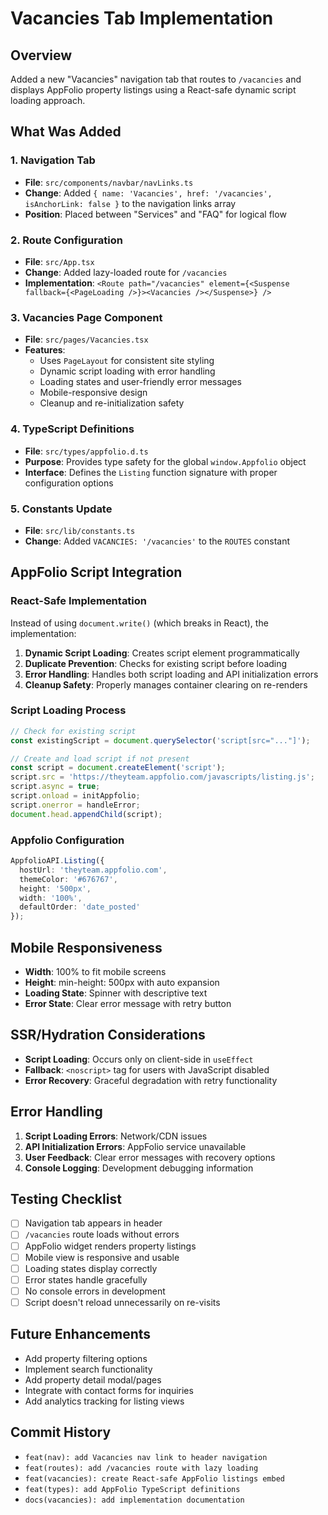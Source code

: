 # Vacancies Tab Implementation

## Overview
Added a new "Vacancies" navigation tab that routes to `/vacancies` and displays AppFolio property listings using a React-safe dynamic script loading approach.

## What Was Added

### 1. Navigation Tab
- **File**: `src/components/navbar/navLinks.ts`
- **Change**: Added `{ name: 'Vacancies', href: '/vacancies', isAnchorLink: false }` to the navigation links array
- **Position**: Placed between "Services" and "FAQ" for logical flow

### 2. Route Configuration
- **File**: `src/App.tsx`
- **Change**: Added lazy-loaded route for `/vacancies`
- **Implementation**: `<Route path="/vacancies" element={<Suspense fallback={<PageLoading />}><Vacancies /></Suspense>} />`

### 3. Vacancies Page Component
- **File**: `src/pages/Vacancies.tsx`
- **Features**:
  - Uses `PageLayout` for consistent site styling
  - Dynamic script loading with error handling
  - Loading states and user-friendly error messages
  - Mobile-responsive design
  - Cleanup and re-initialization safety

### 4. TypeScript Definitions
- **File**: `src/types/appfolio.d.ts`
- **Purpose**: Provides type safety for the global `window.Appfolio` object
- **Interface**: Defines the `Listing` function signature with proper configuration options

### 5. Constants Update
- **File**: `src/lib/constants.ts`
- **Change**: Added `VACANCIES: '/vacancies'` to the `ROUTES` constant

## AppFolio Script Integration

### React-Safe Implementation
Instead of using `document.write()` (which breaks in React), the implementation:

1. **Dynamic Script Loading**: Creates script element programmatically
2. **Duplicate Prevention**: Checks for existing script before loading
3. **Error Handling**: Handles both script loading and API initialization errors
4. **Cleanup Safety**: Properly manages container clearing on re-renders

### Script Loading Process
```typescript
// Check for existing script
const existingScript = document.querySelector('script[src="..."]');

// Create and load script if not present
const script = document.createElement('script');
script.src = 'https://theyteam.appfolio.com/javascripts/listing.js';
script.async = true;
script.onload = initAppfolio;
script.onerror = handleError;
document.head.appendChild(script);
```

### Appfolio Configuration
```typescript
AppfolioAPI.Listing({
  hostUrl: 'theyteam.appfolio.com',
  themeColor: '#676767',
  height: '500px',
  width: '100%',
  defaultOrder: 'date_posted'
});
```

## Mobile Responsiveness
- **Width**: 100% to fit mobile screens
- **Height**: min-height: 500px with auto expansion
- **Loading State**: Spinner with descriptive text
- **Error State**: Clear error message with retry button

## SSR/Hydration Considerations
- **Script Loading**: Occurs only on client-side in `useEffect`
- **Fallback**: `<noscript>` tag for users with JavaScript disabled
- **Error Recovery**: Graceful degradation with retry functionality

## Error Handling
1. **Script Loading Errors**: Network/CDN issues
2. **API Initialization Errors**: AppFolio service unavailable
3. **User Feedback**: Clear error messages with recovery options
4. **Console Logging**: Development debugging information

## Testing Checklist
- [ ] Navigation tab appears in header
- [ ] `/vacancies` route loads without errors
- [ ] AppFolio widget renders property listings
- [ ] Mobile view is responsive and usable
- [ ] Loading states display correctly
- [ ] Error states handle gracefully
- [ ] No console errors in development
- [ ] Script doesn't reload unnecessarily on re-visits

## Future Enhancements
- Add property filtering options
- Implement search functionality
- Add property detail modal/pages
- Integrate with contact forms for inquiries
- Add analytics tracking for listing views

## Commit History
- `feat(nav): add Vacancies nav link to header navigation`
- `feat(routes): add /vacancies route with lazy loading`
- `feat(vacancies): create React-safe AppFolio listings embed`
- `feat(types): add AppFolio TypeScript definitions`
- `docs(vacancies): add implementation documentation`